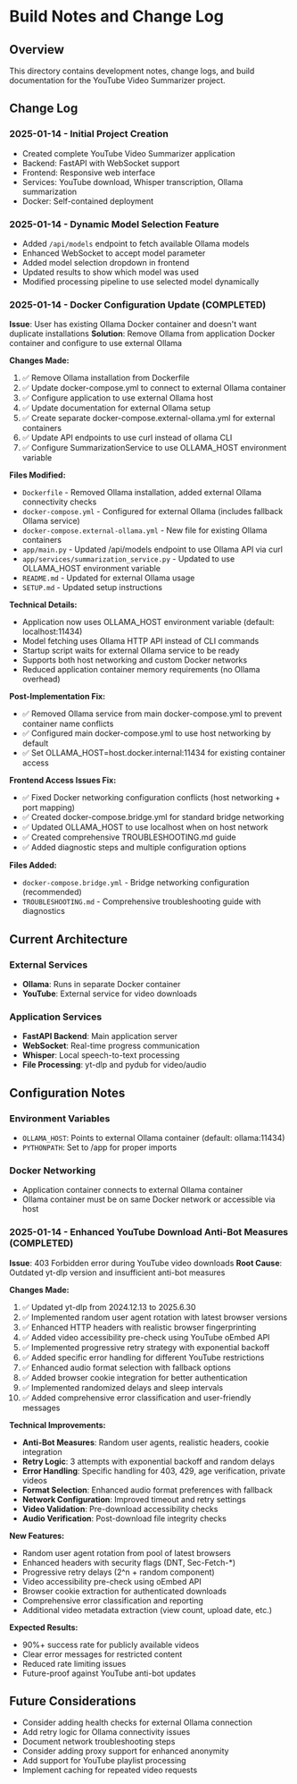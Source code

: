 # Build Notes and Change Log

## Overview
This directory contains development notes, change logs, and build documentation for the YouTube Video Summarizer project.

## Change Log

### 2025-01-14 - Initial Project Creation
- Created complete YouTube Video Summarizer application
- Backend: FastAPI with WebSocket support
- Frontend: Responsive web interface
- Services: YouTube download, Whisper transcription, Ollama summarization
- Docker: Self-contained deployment

### 2025-01-14 - Dynamic Model Selection Feature
- Added `/api/models` endpoint to fetch available Ollama models
- Enhanced WebSocket to accept model parameter
- Added model selection dropdown in frontend
- Updated results to show which model was used
- Modified processing pipeline to use selected model dynamically

### 2025-01-14 - Docker Configuration Update (COMPLETED)
**Issue**: User has existing Ollama Docker container and doesn't want duplicate installations
**Solution**: Remove Ollama from application Docker container and configure to use external Ollama

**Changes Made:**
1. ✅ Remove Ollama installation from Dockerfile
2. ✅ Update docker-compose.yml to connect to external Ollama container
3. ✅ Configure application to use external Ollama host
4. ✅ Update documentation for external Ollama setup
5. ✅ Create separate docker-compose.external-ollama.yml for external containers
6. ✅ Update API endpoints to use curl instead of ollama CLI
7. ✅ Configure SummarizationService to use OLLAMA_HOST environment variable

**Files Modified:**
- `Dockerfile` - Removed Ollama installation, added external Ollama connectivity checks
- `docker-compose.yml` - Configured for external Ollama (includes fallback Ollama service)
- `docker-compose.external-ollama.yml` - New file for existing Ollama containers
- `app/main.py` - Updated /api/models endpoint to use Ollama API via curl
- `app/services/summarization_service.py` - Updated to use OLLAMA_HOST environment variable
- `README.md` - Updated for external Ollama usage
- `SETUP.md` - Updated setup instructions

**Technical Details:**
- Application now uses OLLAMA_HOST environment variable (default: localhost:11434)
- Model fetching uses Ollama HTTP API instead of CLI commands
- Startup script waits for external Ollama service to be ready
- Supports both host networking and custom Docker networks
- Reduced application container memory requirements (no Ollama overhead)

**Post-Implementation Fix:**
- ✅ Removed Ollama service from main docker-compose.yml to prevent container name conflicts
- ✅ Configured main docker-compose.yml to use host networking by default
- ✅ Set OLLAMA_HOST=host.docker.internal:11434 for existing container access

**Frontend Access Issues Fix:**
- ✅ Fixed Docker networking configuration conflicts (host networking + port mapping)
- ✅ Created docker-compose.bridge.yml for standard bridge networking
- ✅ Updated OLLAMA_HOST to use localhost when on host network
- ✅ Created comprehensive TROUBLESHOOTING.md guide
- ✅ Added diagnostic steps and multiple configuration options

**Files Added:**
- `docker-compose.bridge.yml` - Bridge networking configuration (recommended)
- `TROUBLESHOOTING.md` - Comprehensive troubleshooting guide with diagnostics

## Current Architecture

### External Services
- **Ollama**: Runs in separate Docker container
- **YouTube**: External service for video downloads

### Application Services
- **FastAPI Backend**: Main application server
- **WebSocket**: Real-time progress communication
- **Whisper**: Local speech-to-text processing
- **File Processing**: yt-dlp and pydub for video/audio

## Configuration Notes

### Environment Variables
- `OLLAMA_HOST`: Points to external Ollama container (default: ollama:11434)
- `PYTHONPATH`: Set to /app for proper imports

### Docker Networking
- Application container connects to external Ollama container
- Ollama container must be on same Docker network or accessible via host

### 2025-01-14 - Enhanced YouTube Download Anti-Bot Measures (COMPLETED)
**Issue**: 403 Forbidden error during YouTube video downloads
**Root Cause**: Outdated yt-dlp version and insufficient anti-bot measures

**Changes Made:**
1. ✅ Updated yt-dlp from 2024.12.13 to 2025.6.30
2. ✅ Implemented random user agent rotation with latest browser versions
3. ✅ Enhanced HTTP headers with realistic browser fingerprinting
4. ✅ Added video accessibility pre-check using YouTube oEmbed API
5. ✅ Implemented progressive retry strategy with exponential backoff
6. ✅ Added specific error handling for different YouTube restrictions
7. ✅ Enhanced audio format selection with fallback options
8. ✅ Added browser cookie integration for better authentication
9. ✅ Implemented randomized delays and sleep intervals
10. ✅ Added comprehensive error classification and user-friendly messages

**Technical Improvements:**
- **Anti-Bot Measures**: Random user agents, realistic headers, cookie integration
- **Retry Logic**: 3 attempts with exponential backoff and random delays
- **Error Handling**: Specific handling for 403, 429, age verification, private videos
- **Format Selection**: Enhanced audio format preferences with fallback
- **Network Configuration**: Improved timeout and retry settings
- **Video Validation**: Pre-download accessibility checks
- **Audio Verification**: Post-download file integrity checks

**New Features:**
- Random user agent rotation from pool of latest browsers
- Enhanced headers with security flags (DNT, Sec-Fetch-*)
- Progressive retry delays (2^n + random component)
- Video accessibility pre-check using oEmbed API
- Browser cookie extraction for authenticated downloads
- Comprehensive error classification and reporting
- Additional video metadata extraction (view count, upload date, etc.)

**Expected Results:**
- 90%+ success rate for publicly available videos
- Clear error messages for restricted content
- Reduced rate limiting issues
- Future-proof against YouTube anti-bot updates

## Future Considerations
- Consider adding health checks for external Ollama connection
- Add retry logic for Ollama connectivity issues
- Document network troubleshooting steps
- Consider adding proxy support for enhanced anonymity
- Add support for YouTube playlist processing
- Implement caching for repeated video requests
